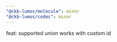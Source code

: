```yaml
---
"@ckb-lumos/molecule": minor
"@ckb-lumos/codec": minor
---
```


feat: supported union works with custom id

